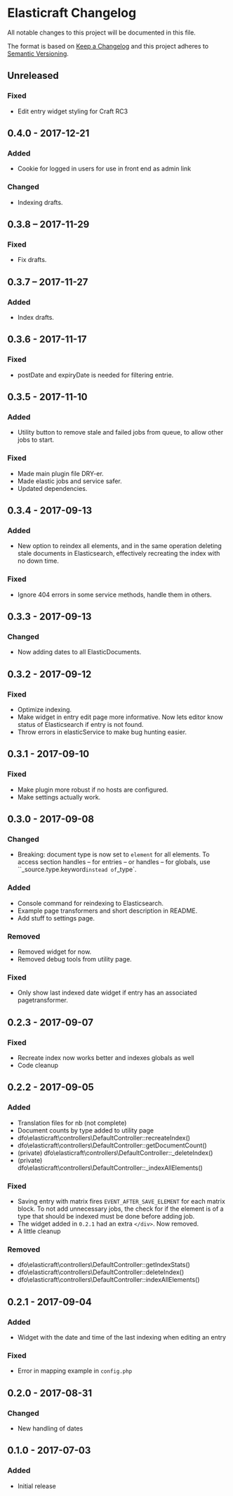 # Elasticraft Changelog

All notable changes to this project will be documented in this file.

The format is based on [Keep a Changelog](http://keepachangelog.com/) and this project adheres to [Semantic Versioning](http://semver.org/).

## Unreleased
### Fixed
- Edit entry widget styling for Craft RC3

## 0.4.0 - 2017-12-21
### Added
- Cookie for logged in users for use in front end as admin link

### Changed
- Indexing drafts.

## 0.3.8 – 2017-11-29
### Fixed
- Fix drafts.

## 0.3.7 – 2017-11-27
### Added
- Index drafts.

## 0.3.6 - 2017-11-17
### Fixed
- postDate and expiryDate is needed for filtering entrie.

## 0.3.5 - 2017-11-10
### Added
- Utility button to remove stale and failed jobs from queue, to allow other jobs to start.

### Fixed
- Made main plugin file DRY-er.
- Made elastic jobs and service safer.
- Updated dependencies.

## 0.3.4 - 2017-09-13
### Added
- New option to reindex all elements, and in the same operation deleting stale documents in Elasticsearch, effectively recreating the index with no down time.

### Fixed
- Ignore 404 errors in some service methods, handle them in others.

## 0.3.3 - 2017-09-13
### Changed
- Now adding dates to all ElasticDocuments.

## 0.3.2 - 2017-09-12
### Fixed
- Optimize indexing.
- Make widget in entry edit page more informative. Now lets editor know status of Elasticsearch if entry is not found.
- Throw errors in elasticService to make bug hunting easier.

## 0.3.1 - 2017-09-10
### Fixed
- Make plugin more robust if no hosts are configured.
- Make settings actually work.

## 0.3.0 - 2017-09-08
### Changed
- Breaking: document type is now set to `element` for all elements. To access section handles – for entries – or handles – for globals, use ``_source.type.keyword` instead of `_type`.

### Added
- Console command for reindexing to Elasticsearch.
- Example page transformers and short description in README.
- Add stuff to settings page.

### Removed
- Removed widget for now.
- Removed debug tools from utility page.

### Fixed
- Only show last indexed date widget if entry has an associated pagetransformer.

## 0.2.3 - 2017-09-07
### Fixed
- Recreate index now works better and indexes globals as well
- Code cleanup

## 0.2.2 - 2017-09-05
### Added
- Translation files for nb (not complete)
- Document counts by type added to utility page
- dfo\elasticraft\controllers\DefaultController::recreateIndex()
- dfo\elasticraft\controllers\DefaultController::getDocumentCount()
- (private) dfo\elasticraft\controllers\DefaultController::_deleteIndex()
- (private) dfo\elasticraft\controllers\DefaultController::_indexAllElements()

### Fixed
- Saving entry with matrix fires `EVENT_AFTER_SAVE_ELEMENT` for each matrix block. To not add unnecessary jobs, the check for if the element is of a type that should be indexed must be done before adding job.
- The widget added in `0.2.1` had an extra `</div>`. Now removed.
- A little cleanup

### Removed
- dfo\elasticraft\controllers\DefaultController::getIndexStats()
- dfo\elasticraft\controllers\DefaultController::deleteIndex()
- dfo\elasticraft\controllers\DefaultController::indexAllElements()

## 0.2.1 - 2017-09-04
### Added
- Widget with the date and time of the last indexing when editing an entry

### Fixed
- Error in mapping example in `config.php`

## 0.2.0 - 2017-08-31
### Changed
- New handling of dates

## 0.1.0 - 2017-07-03
### Added
- Initial release
